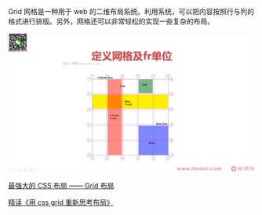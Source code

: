 Grid 网格是一种用于 web 的二维布局系统。利用系统，可以把内容按照行与列的格式进行排版。另外，网格还可以非常轻松的实现一些复杂的布局。  

![](./images/定义网格及fr单位-0001.png)




[最强大的 CSS 布局 —— Grid 布局](https://juejin.cn/post/6854573220306255880)

[精读《用 css grid 重新思考布局》](https://github.com/ascoders/weekly/blob/master/%E5%89%8D%E6%B2%BF%E6%8A%80%E6%9C%AF/124.%E7%B2%BE%E8%AF%BB%E3%80%8A%E7%94%A8%20css%20grid%20%E9%87%8D%E6%96%B0%E6%80%9D%E8%80%83%E5%B8%83%E5%B1%80%E3%80%8B.md)